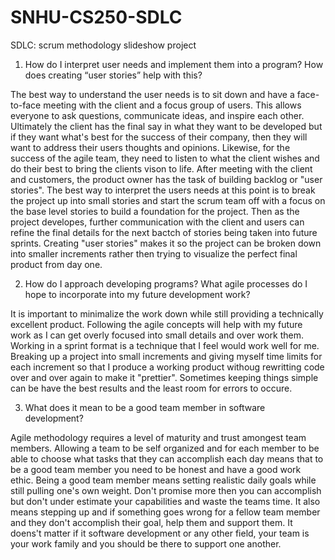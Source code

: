 # SNHU-CS250-SDLC
SDLC: scrum methodology slideshow project 

1. How do I interpret user needs and implement them into a program? How does creating “user stories” help with this?

The best way to understand the user needs is to sit down and have a face-to-face meeting with the client and a focus group of users. This allows everyone to ask questions, communicate ideas, and inspire each other. Ultimately the client has the final say in what they want to be developed but if they want what's best for the success of their company, then they will want to address their users thoughts and opinions. Likewise, for the success of the agile team, they need to listen to what the client wishes and do their best to bring the clients vison to life. After meeting with the client and customers, the product owner has the task of building backlog or "user stories". The best way to interpret the users needs at this point is to break the project up into small stories and start the scrum team off with a focus on the base level stories to build a foundation for the project. Then as the project developes, further communication with the client and users can refine the final details for the next bactch of stories being taken into future sprints.  Creating "user stories" makes it so the project can be broken down into smaller increments rather then trying to visualize the perfect final product from day one. 

2. How do I approach developing programs? What agile processes do I hope to incorporate into my future development work?

It is important to minimalize the work down while still providing a technically excellent product. Following the agile concepts will help with my future work as I can get overly focused into small details and over work them. Working in a sprint format is a technique that I feel would work well for me. Breaking up a project into small increments and giving myself time limits for each increment so that I produce a working product withoug rewritting code over and over again to make it "prettier". Sometimes keeping things simple can be have the best results and the least room for errors to occure. 


3. What does it mean to be a good team member in software development?

Agile methodology requires a level of maturity and trust amongest team members. Allowing a team to be self organized and for each member to be able to choose what tasks that they can accomplish each day means that to be a good team member you need to be honest and have a good work ethic. Being a good team member means setting realistic daily goals while still pulling one's own weight. Don't promise more then you can accomplish but don't under estimate your capabilities and waste the teams time. It also means stepping up and if something goes wrong for a fellow team member and they don't accomplish their goal, help them and support them. It doens't matter if it software development or any other field, your team is your work family and you should be there to support one another.  
